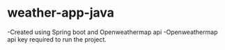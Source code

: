# weather-app-java

-Created using Spring boot and Openweathermap api
-Openweathermap api key required to run the project.
